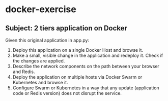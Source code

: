 # docker-exercise
## Subject: 2 tiers application on Docker

Given this original application in app.py:


1. Deploy this application on a single Docker Host and browse it.
2. Make a small, visible change in the application and redeploy it. Check if the changes are applied.
3. Describe the network components on the path between your browser and Redis.
4. Deploy the application on multiple hosts via  Docker Swarm or Kubernetes and browse it.
5. Configure Swarm or Kubernetes in a way that any update (application code or Redis version) does not disrupt the service.